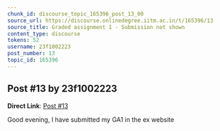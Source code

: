 ```yaml
---
chunk_id: discourse_topic_165396_post_13_00
source_url: https://discourse.onlinedegree.iitm.ac.in/t/165396/13
source_title: Graded assignment 1 - Submission not shown
content_type: discourse
tokens: 52
username: 23f1002223
post_number: 13
topic_id: 165396
---
```


## Post #13 by 23f1002223

**Direct Link**: [Post #13](https://discourse.onlinedegree.iitm.ac.in/t/165396/13)

Good evening, I have submitted my GA1 in the ex website
